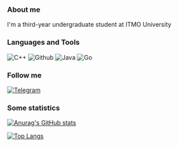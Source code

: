 ### About me 
 I'm a third-year undergraduate student at ITMO University
### Languages and Tools
![C++](https://img.shields.io/badge/-C++-000000?style=for-the-badge&logo=C%2b%2b&logoColor=6296CC)
![Github](https://img.shields.io/badge/-github-000000?style=for-the-badge&logo=github)
![Java](https://img.shields.io/badge/java-%23ED8B00.svg?style=for-the-badge&logo=openjdk&logoColor=white)
![Go](https://img.shields.io/badge/-golang-000000?style=for-the-badge&logo=go)
### Follow me
[![Telegram](https://img.shields.io/badge/-Telegram-000000?style=for-the-badge&logo=telegram)](https://t.me/sakir0132)

### Some statistics
[![Anurag's GitHub stats](https://github-readme-stats.vercel.app/api?username=real013228&show_icons=true&theme=radical)](https://github.com/anuraghazra/github-readme-stats)

[![Top Langs](https://github-readme-stats.vercel.app/api/top-langs/?username=real013228&theme=radical)](https://github.com/anuraghazra/github-readme-stats)
